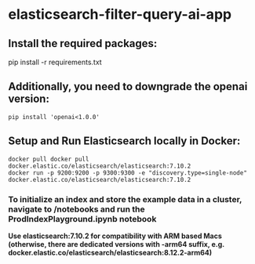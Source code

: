 # elasticsearch-filter-query-ai-app

## Install the required packages:

pip install -r requirements.txt

## Additionally, you need to downgrade the openai version:
    pip install 'openai<1.0.0'

## Setup and Run Elasticsearch locally in Docker:
    docker pull docker pull docker.elastic.co/elasticsearch/elasticsearch:7.10.2
    docker run -p 9200:9200 -p 9300:9300 -e "discovery.type=single-node" docker.elastic.co/elasticsearch/elasticsearch:7.10.2

### To initialize an index and store the example data in a cluster, navigate to /notebooks and run the ProdIndexPlayground.ipynb notebook

**Use elasticsearch:7.10.2 for compatibility with ARM based Macs (otherwise, there are dedicated versions with -arm64 suffix, e.g. docker.elastic.co/elasticsearch/elasticsearch:8.12.2-arm64)**
